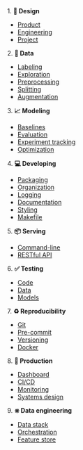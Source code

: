 <div class="row mt-4 ai-course-list" data-aos="fade-down">
<div class="col-md-4">
    <span class="mr-1">1. </span><b><span class="mr-1">🎨</span> Design</b>
    <ul>
    <li><a href="/courses/mlops/design/">Product</a></li>
    <li><a href="/courses/mlops/design#engineering">Engineering</a></li>
    <li><a href="/courses/mlops/design#project-management">Project</a></li>
    </ul>
    <span class="mr-1">2. </span><b><span class="mr-1">🔢</span> Data</b>
    <ul>
    <li><a href="/courses/mlops/labeling/">Labeling</a></li>
    <li><a href="/courses/mlops/exploratory-data-analysis/">Exploration</a></li>
    <li><a href="/courses/mlops/preprocessing/">Preprocessing</a></li>
    <li><a href="/courses/mlops/splitting/">Splitting</a></li>
    <li><a href="/courses/mlops/augmentation/">Augmentation</a></li>
    </ul>
    <span class="mr-1">3. </span><b><span class="mr-1">📈</span> Modeling</b>
    <ul>
    <li><a href="/courses/mlops/baselines/">Baselines</a></li>
    <li><a href="/courses/mlops/evaluation/">Evaluation</a></li>
    <li><a href="/courses/mlops/experiment-tracking/">Experiment tracking</a></li>
    <li><a href="/courses/mlops/optimization/">Optimization</a></li>
    </ul>
</div>
<div class="col-md-4">
    <span class="mr-1">4. </span><b><span class="mr-1">💻</span> Developing</b>
    <ul>
    <li><a href="/courses/mlops/packaging/">Packaging</a></li>
    <li><a href="/courses/mlops/organization/">Organization</a></li>
    <li><a href="/courses/mlops/logging/">Logging</a></li>
    <li><a href="/courses/mlops/documentation/">Documentation</a></li>
    <li><a href="/courses/mlops/styling/">Styling</a></li>
    <li><a href="/courses/mlops/makefile/">Makefile</a></li>
    </ul>
    <span class="mr-1">5. </span><b><span class="mr-1">📦</span> Serving</b>
    <ul>
    <li><a href="/courses/mlops/cli/">Command-line</a></li>
    <li><a href="/courses/mlops/api/">RESTful API</a></li>
    </ul>
    <span class="mr-1">6. </span><b><span class="mr-1">✅</span> Testing</b>
    <ul>
    <li><a href="/courses/mlops/testing/">Code</a></li>
    <li><a href="/courses/mlops/testing/#data">Data</a></li>
    <li><a href="/courses/mlops/testing/#models">Models</a></li>
    </ul>
</div>
<div class="col-md-4">
    <span class="mr-1">7. </span><b><span class="mr-1">♻️</span> Reproducibility</b>
    <ul>
    <li><a href="/courses/mlops/git/">Git</a></li>
    <li><a href="/courses/mlops/pre-commit/">Pre-commit</a></li>
    <li><a href="/courses/mlops/versioning/">Versioning</a></li>
    <li><a href="/courses/mlops/docker/">Docker</a></li>
    </ul>
    <span class="mr-1">8. </span><b><span class="mr-1">🚀</span> Production</b>
    <ul>
    <li><a href="/courses/mlops/dashboard/">Dashboard</a></li>
    <li><a href="/courses/mlops/cicd/">CI/CD</a></li>
    <li><a href="/courses/mlops/monitoring/">Monitoring</a></li>
    <li><a href="/courses/mlops/systems-design/">Systems design</a></li>
    </ul>
    <span class="mr-1">9. </span><b><span class="mr-1">⎈</span> Data engineering</b>
    <ul>
    <li><a href="/courses/mlops/data-stack/">Data stack</a></li>
    <li><a href="/courses/mlops/orchestration/">Orchestration</a></li>
    <li><a href="/courses/mlops/feature-store/">Feature store</a></li>
    </ul>
</div>
</div>